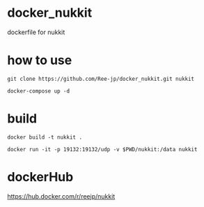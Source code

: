 # docker_nukkit
 dockerfile for nukkit

# how to use
```
git clone https://github.com/Ree-jp/docker_nukkit.git nukkit

docker-compose up -d
```

# build
```
docker build -t nukkit .

docker run -it -p 19132:19132/udp -v $PWD/nukkit:/data nukkit
```

# dockerHub
https://hub.docker.com/r/reejp/nukkit

